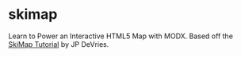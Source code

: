 # skimap
Learn to Power an Interactive HTML5 Map with MODX. Based off the [SkiMap Tutorial](http://devries.jp/blog/2013/04/10/create-a-map-of-ski-resorts-with-modx/) by JP DeVries.
